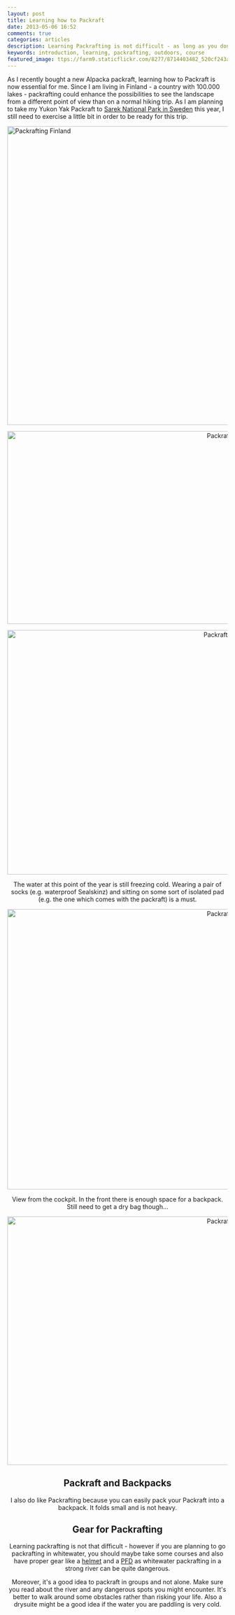 ```yaml
---
layout: post
title: Learning how to Packraft
date: 2013-05-06 16:52
comments: true
categories: articles
description: Learning Packrafting is not difficult - as long as you don't go for whitewater
keywords: introduction, learning, packrafting, outdoors, course
featured_image: ttps://farm9.staticflickr.com/8277/8714403482_520cf243ab_b.jpg
---
```

As I recently bought a new Alpacka packraft, learning how to Packraft is now essential for me. Since I am living in Finland - a country with 100.000 lakes - packrafting could enhance the possibilities to see the landscape from a different point of view than on a normal hiking trip. As I am planning to take my Yukon Yak Packraft to <a href="http://hikeventures.com/hiking-and-packrafting-in-sarek-day-1/" target="_self">Sarek National Park in Sweden</a>  this year, I still need to exercise a little bit in order to be ready for this trip.

<a href="https://www.flickr.com/photos/90204224@N07/8714403482"><img src="https://farm9.staticflickr.com/8277/8714403482_520cf243ab_b.jpg" width="1024" height="683" alt="Packrafting Finland"></a><!--more--><center>

<a href="https://www.flickr.com/photos/90204224@N07/8714403426"><img src="https://farm9.staticflickr.com/8552/8714403426_98e19fe539_b.jpg" width="1024" height="441" alt="Packrafting Finland"></a>

<a href="https://www.flickr.com/photos/90204224@N07/8713281179"><img src="https://farm9.staticflickr.com/8272/8713281179_b398dfd180_b.jpg" width="1009" height="559" alt="Packrafting Finland"></a>

The water at this point of the year is still freezing cold. Wearing a pair of socks (e.g. waterproof Sealskinz) and sitting on some sort of isolated pad (e.g. the one which comes with the packraft) is a must.

<a href="https://www.flickr.com/photos/90204224@N07/8714404044" title="Packrafting Finland"><img src="https://farm9.staticflickr.com/8123/8714404044_a11c07874f_b.jpg" width="1024" height="641" alt="Packrafting Finland"></a>

View from the cockpit. In the front there is enough space for a backpack. Still need to get a dry bag though...

<a href="https://www.flickr.com/photos/90204224@N07/8713281883"><img src="https://farm9.staticflickr.com/8130/8713281883dcc0a57ac0b.jpg" width="1024" height="568" alt="Packrafting Finland"></a>

## Packraft and Backpacks
I also do like Packrafting because you can easily pack your Packraft into a backpack. It folds small and is not heavy. 

## Gear for Packrafting
Learning packrafting is not that difficult - however if you are planning to go packrafting in whitewater, you should maybe take some courses and also have proper gear like a <a href="http://hikeventures.com/petzl-meteor-3-plus-helmet/" target="_self">helmet</a> and a <a href="http://hikeventures.com/astral-ytv/" target="_self">PFD</a> as whitewater packrafting in a strong river can be quite dangerous. 

Moreover, it's a good idea to packraft in groups and not alone. Make sure you read about the river and any dangerous spots you might encounter. It's better to walk around some obstacles rather than risking your life. Also a drysuite might be a good idea if the water you are paddling is very cold.